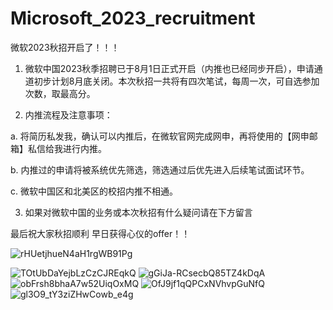 # Microsoft_2023_recruitment
微软2023秋招开启了！！！

1. 微软中国2023秋季招聘已于8月1日正式开启（内推也已经同步开启），申请通道初步计划8月底关闭。本次秋招一共将有四次笔试，每周一次，可自选参加次数，取最高分。



2. 内推流程及注意事项：

  a. 将简历私发我，确认可以内推后，在微软官网完成网申，再将使用的【网申邮箱】私信给我进行内推。

   

  b. 内推过的申请将被系统优先筛选，筛选通过后优先进入后续笔试面试环节。

   

  c. 微软中国区和北美区的校招内推不相通。



3. 如果对微软中国的业务或本次秋招有什么疑问请在下方留言



 最后祝大家秋招顺利 早日获得心仪的offer！！
 
 ![rHUetjhueN4aH1rgWB91Pg](https://user-images.githubusercontent.com/69572923/182510010-9b891f57-0244-41ee-9f0c-b3b09810a0e9.jpeg)

![TOtUbDaYejbLzCzCJREqkQ](https://user-images.githubusercontent.com/69572923/182510037-e604f89e-7564-4733-bf54-2f9ce02027e0.png)
![gGiJa-RCsecbQ85TZ4kDqA](https://user-images.githubusercontent.com/69572923/182510046-ed0ee639-0c8b-422c-98f1-e8c30ebd1412.png)
![obFrsh8bhaA7w52UiqOxMQ](https://user-images.githubusercontent.com/69572923/182510051-27a02f5d-4d14-4f6a-a005-a1ba0bd3821b.png)
![OfJ9jf1qQPCxNVhvpGuNfQ](https://user-images.githubusercontent.com/69572923/182510056-1c005570-beaa-4e8d-84c6-20eb5186acf2.png)
![gl3O9_tY3ziZHwCowb_e4g](https://user-images.githubusercontent.com/69572923/182510073-0db6451e-a821-4aea-a587-a45d3a46d4fc.png)
